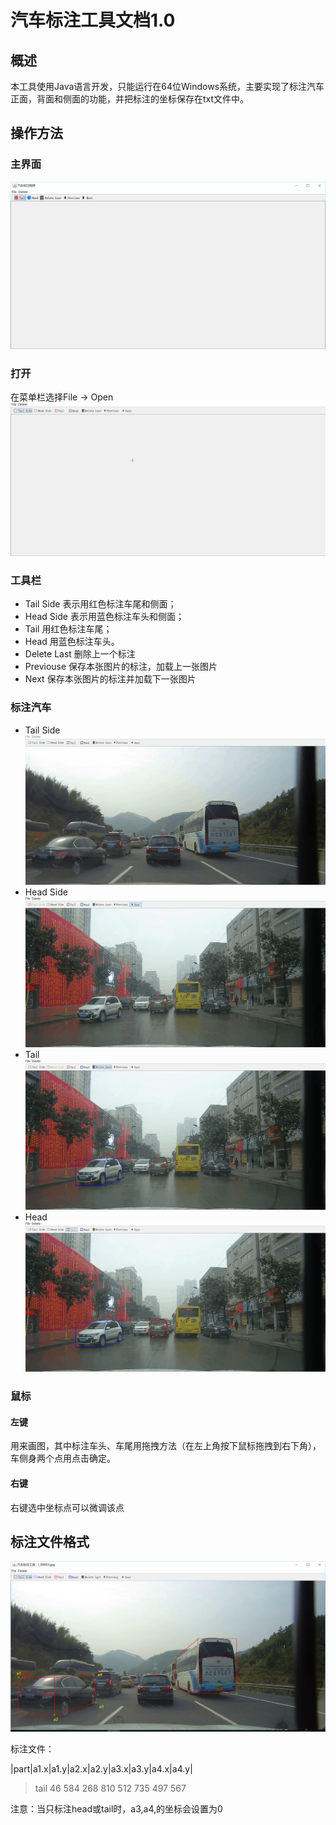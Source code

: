 # 汽车标注工具文档1.0

## 概述

本工具使用Java语言开发，只能运行在64位Windows系统，主要实现了标注汽车正面，背面和侧面的功能，并把标注的坐标保存在txt文件中。

## 操作方法

### 主界面
![](pic/main_page.png)
### 打开
在菜单栏选择File -> Open
![](pic/open.gif)
### 工具栏
- Tail Side 表示用红色标注车尾和侧面；
- Head Side 表示用蓝色标注车头和侧面；
- Tail 用红色标注车尾；
- Head 用蓝色标注车头。
- Delete Last 删除上一个标注
- Previouse 保存本张图片的标注，加载上一张图片
- Next 保存本张图片的标注并加载下一张图片
### 标注汽车
- Tail Side
![](pic/label_tail_side.gif)
- Head Side
![](pic/label_head_side.gif)
- Tail
![](pic/label_tail.gif)
- Head
![](pic/label_head.gif)
### 鼠标
#### 左键
用来画图，其中标注车头、车尾用拖拽方法（在左上角按下鼠标拖拽到右下角），车侧身两个点用点击确定。
#### 右键
右键选中坐标点可以微调该点
## 标注文件格式

![](pic/zuobiao.png)

标注文件：

|part|a1.x|a1.y|a2.x|a2.y|a3.x|a3.y|a4.x|a4.y|
> tail 46 584 268 810 512 735 497 567

注意：当只标注head或tail时，a3,a4,的坐标会设置为0

